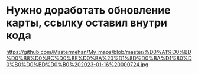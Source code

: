 # Нужно доработать обновление карты, ссылку оставил внутри кода

https://github.com/Mastermehan/My_maps/blob/master/%D0%A1%D0%BD%D0%B8%D0%BC%D0%BE%D0%BA%20%D1%8D%D0%BA%D1%80%D0%B0%D0%BD%D0%B0%202023-01-16%20000724.jpg
